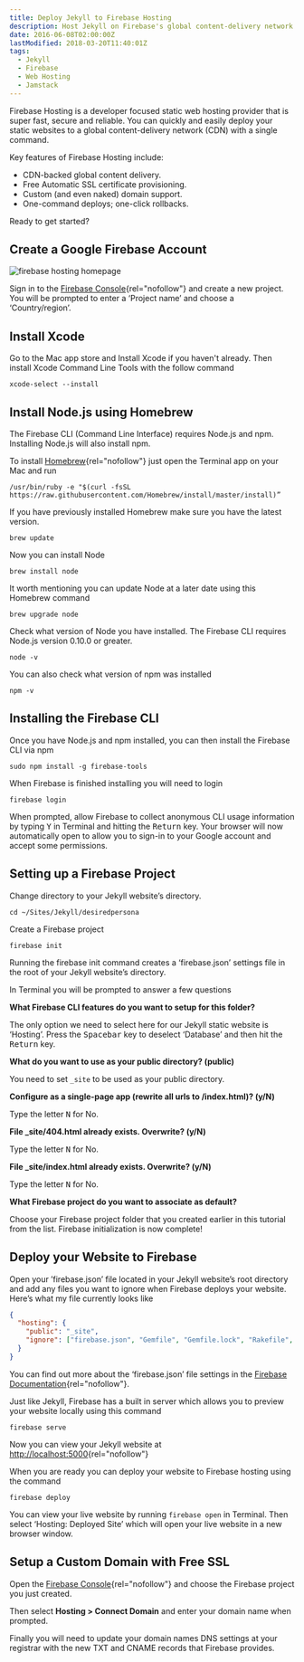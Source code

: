 ```yaml
---
title: Deploy Jekyll to Firebase Hosting
description: Host Jekyll on Firebase's global content-delivery network (CDN).
date: 2016-06-08T02:00:00Z
lastModified: 2018-03-20T11:40:01Z
tags:
  - Jekyll
  - Firebase
  - Web Hosting
  - Jamstack
---
```


Firebase Hosting is a developer focused static web hosting provider that is super fast, secure and reliable. You can quickly and easily deploy your static websites to a global content-delivery network (CDN) with a single command.

Key features of Firebase Hosting include:

- CDN-backed global content delivery.
- Free Automatic SSL certificate provisioning.
- Custom (and even naked) domain support.
- One-command deploys; one-click rollbacks.

Ready to get started?

## Create a Google Firebase Account

![firebase hosting homepage](/assets/images/firebase-hosting.png "Firebase homepage")

Sign in to the [Firebase Console](https://firebase.google.com){rel="nofollow"} and create a new project. You will be prompted to enter a ‘Project name’ and choose a ‘Country/region’.

## Install Xcode

Go to the Mac app store and Install Xcode if you haven't already. Then install Xcode Command Line Tools with the follow command

```shell
xcode-select --install
```

## Install Node.js using Homebrew

The Firebase CLI (Command Line Interface) requires Node.js and npm. Installing Node.js will also install npm.

To install [Homebrew](https://brew.sh){rel="nofollow"} just open the Terminal app on your Mac and run

```shell
/usr/bin/ruby -e "$(curl -fsSL https://raw.githubusercontent.com/Homebrew/install/master/install)”
```

If you have previously installed Homebrew make sure you have the latest version.

```shell
brew update
```

Now you can install Node

```shell
brew install node
```

It worth mentioning you can update Node at a later date using this Homebrew command

```shell
brew upgrade node
```

Check what version of Node you have installed. The Firebase CLI requires Node.js version 0.10.0 or greater.

```shell
node -v
```

You can also check what version of npm was installed

```shell
npm -v
```

## Installing the Firebase CLI

Once you have Node.js and npm installed, you can then install the Firebase CLI via npm

```shell
sudo npm install -g firebase-tools
```

When Firebase is finished installing you will need to login

```shell
firebase login
```

When prompted, allow Firebase to collect anonymous CLI usage information by typing <kbd>Y</kbd> in Terminal and hitting the <kbd>Return</kbd> key. Your browser will now automatically open to allow you to sign-in to your Google account and accept some permissions.

## Setting up a Firebase Project

Change directory to your Jekyll website’s directory.

```shell
cd ~/Sites/Jekyll/desiredpersona
```

Create a Firebase project

```shell
firebase init
```

Running the firebase init command creates a ‘firebase.json’ settings file in the root of your Jekyll website’s directory.

In Terminal you will be prompted to answer a few questions

**What Firebase CLI features do you want to setup for this folder?**

The only option we need to select here for our Jekyll static website is ‘Hosting’. Press the <kbd>Spacebar</kbd> key to deselect ‘Database’ and then hit the <kbd>Return</kbd> key.

**What do you want to use as your public directory? (public)**

You need to set `_site` to be used as your public directory.

**Configure as a single-page app (rewrite all urls to /index.html)? (y/N)**

Type the letter <kbd>N</kbd> for No.

**File \_site/404.html already exists. Overwrite? (y/N)**

Type the letter <kbd>N</kbd> for No.

**File \_site/index.html already exists. Overwrite? (y/N)**

Type the letter <kbd>N</kbd> for No.

**What Firebase project do you want to associate as default?**

Choose your Firebase project folder that you created earlier in this tutorial from the list. Firebase initialization is now complete!

## Deploy your Website to Firebase

Open your ’firebase.json’ file located in your Jekyll website’s root directory and add any files you want to ignore when Firebase deploys your website. Here’s what my file currently looks like

```json
{
  "hosting": {
    "public": "_site",
    "ignore": ["firebase.json", "Gemfile", "Gemfile.lock", "Rakefile", "CNAME", "README.md"]
  }
}
```

You can find out more about the ‘firebase.json’ file settings in the [Firebase Documentation](https://firebase.google.com/docs/hosting/full-config#section-firebase-json){rel="nofollow"}.

Just like Jekyll, Firebase has a built in server which allows you to preview your website locally using this command

```shell
firebase serve
```

Now you can view your Jekyll website at [http://localhost:5000](http://localhost:5000){rel="nofollow"}

When you are ready you can deploy your website to Firebase hosting using the command

```shell
firebase deploy
```

You can view your live website by running `firebase open` in Terminal. Then select ‘Hosting: Deployed Site’ which will open your live website in a new browser window.

## Setup a Custom Domain with Free SSL

Open the [Firebase Console](https://console.firebase.google.com){rel="nofollow"} and choose the Firebase project you just created.

Then select **Hosting > Connect Domain** and enter your domain name when prompted.

Finally you will need to update your domain names DNS settings at your registrar with the new TXT and CNAME records that Firebase provides.
